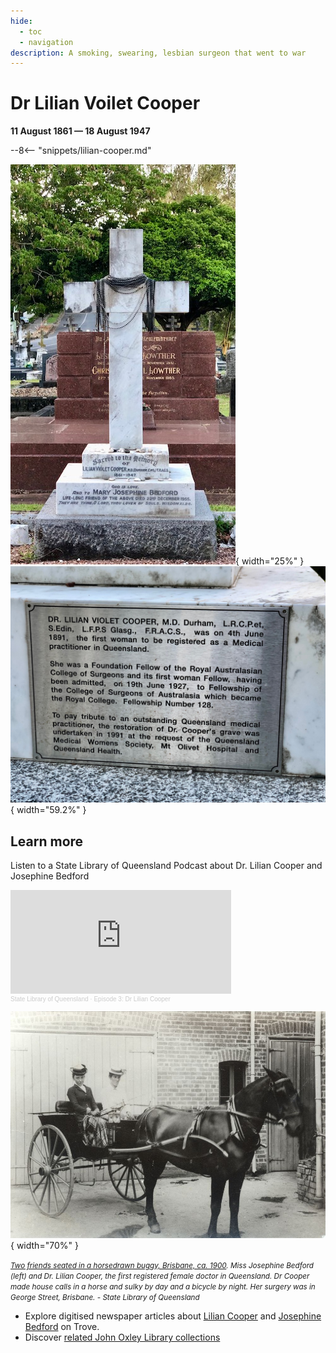 ```yaml
---
hide:
  - toc
  - navigation
description: A smoking, swearing, lesbian surgeon that went to war 
---
```


# Dr Lilian Voilet Cooper

**11 August 1861 — 18 August 1947**

--8<-- "snippets/lilian-cooper.md"


![Dr Lilian Voilet Cooper's headstone](../assets/lilian-cooper.jpg){ width="25%" } ![Dr Lilian Voilet Cooper plaque](../assets/lilian-cooper-plaque.jpg){ width="59.2%" }



## Learn more 

Listen to a State Library of Queensland Podcast about Dr. Lilian Cooper and Josephine Bedford

<iframe width="70%" height="166" scrolling="no" frameborder="no" allow="autoplay" src="https://w.soundcloud.com/player/?url=https%3A//api.soundcloud.com/tracks/894179215&color=ff5500"></iframe><div style="font-size: 10px; color: #cccccc;line-break: anywhere;word-break: normal;overflow: hidden;white-space: nowrap;text-overflow: ellipsis; font-family: Interstate,Lucida Grande,Lucida Sans Unicode,Lucida Sans,Garuda,Verdana,Tahoma,sans-serif;font-weight: 100;"><a href="https://soundcloud.com/user-421634801" title="State Library of Queensland" target="_blank" style="color: #cccccc; text-decoration: none;">State Library of Queensland</a> · <a href="https://soundcloud.com/user-421634801/dangerouswomen-liliancooper-episode3" title="Episode 3: Dr Lilian Cooper" target="_blank" style="color: #cccccc; text-decoration: none;">Episode 3: Dr Lilian Cooper</a></div>


![Dr Lilian Voilet Cooper and Miss Josephine Bedford in a horsedrawn buggy](../assets/lilian-cooper-and-josephine-bedford.jpg){ width="70%" }  

*<small>[Two friends seated in a horsedrawn buggy, Brisbane, ca. 1900](http://onesearch.slq.qld.gov.au/permalink/f/1oppkg1/slq_alma21272255460002061). Miss Josephine Bedford (left) and Dr. Lilian Cooper, the first registered female doctor in Queensland. Dr Cooper made house calls in a horse and sulky by day and a bicycle by night. Her surgery was in George Street, Brisbane. - State Library of Queensland </small>* 

- Explore digitised newspaper articles about [Lilian Cooper](https://trove.nla.gov.au/list/146250) and [Josephine Bedford](https://trove.nla.gov.au/list/117121) on Trove.
- Discover [related John Oxley Library collections](http://onesearch.slq.qld.gov.au/primo-explore/search?query=usertag,contains,dr%20lilian%20violet%20cooper&amp;vid=SLQ&amp;lang=en_US") 
